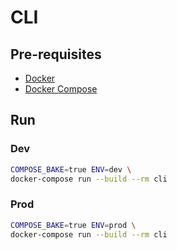 # CLI

## Pre-requisites
* [Docker](https://docs.docker.com/get-started/get-docker/)
* [Docker Compose](https://docs.docker.com/compose/)

## Run
### Dev
```bash
COMPOSE_BAKE=true ENV=dev \
docker-compose run --build --rm cli
```

### Prod
```bash
COMPOSE_BAKE=true ENV=prod \
docker-compose run --build --rm cli
```